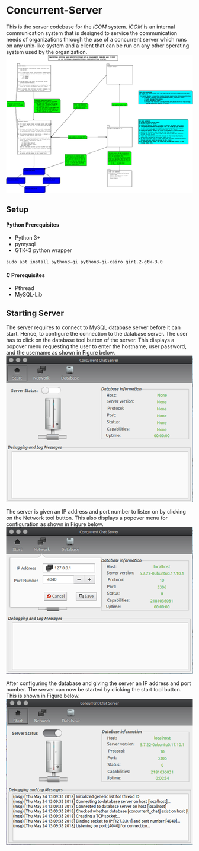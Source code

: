 # Concurrent-Server
This is the server codebase for the *iCOM* system. *iCOM* is an internal communication system 
that is designed to service the communication needs of organizations through the use of a 
concurrent server which runs on any unix-like system and a client that can be run on any 
other operating system used by the organization. 
![Conceptual design](img/Diagram1.png)

## Setup
#### Python Prerequisites
* Python 3+
* pymysql
* GTK+3 python wrapper
```
sudo apt install python3-gi python3-gi-cairo gir1.2-gtk-3.0
```
#### C Prerequisites
* Pthread
* MySQL-Lib


## Starting Server
The server requires to connect to MySQL database server before it can start. Hence, to configure the connection to the database server. The user has to click on the database tool button of the server. This displays a popover menu requesting the user to enter the hostname, user password, and the username as shown in Figure below.
![Initial Server View](img/intial.png)

The server is given an IP address and port number to listen on by clicking on the Network tool button. This also displays a popover menu for configuration as shown in Figure below.
![Config IP](img/confserver.png)

After configuring the database and giving the server an IP address and port number. The server can now be started by clicking the start tool button. This is shown in Figure below.
![Started Server](img/serverstart.png)
